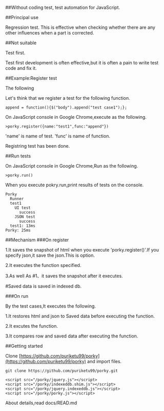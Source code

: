 ##Without coding test, test automation for JavaScript.

##Principal use

Regression test.
This is effective when checking whether there are any other influences when a part is corrected. 

##Not suitable

Test first.

Test first development is often effective,but it is often a pain to write test code and fix it. 

##Example:Register test

The following 

Let's think that we register a test for the following function.

```coffeescript:append
append = function(){$("body").append("test case1");};
```

On JavaScript console in Google Chrome,execute as the following.

```javascript:console
>porky.register({name:"test1",func:"append"})
```

'name' is name of test. 'func' is name of function.

Registring test has been done.

##Run tests

On JavaScript console in Google Chrome,Run as the following.

```javascript:console
>porky.run()
```

When you execute pokry.run,print results of tests on the console.

```yaml:result
Porky 
  Runner
  test1 
    UI test 
      success 
    JSON test 
      success 
  test1: 13ms 
Porky: 25ms 
```


##Mechanism
###On register

1.It saves the snapshot of html when you execute 'porky.register()'.If you specify json,it save the json.This is option.

2.It executes the function specified.

3.As well As #1、it saves the snapshot after it executes.

\#Saved data is saved in indexed db.

###On run

By the test cases,It executes the following.

1.It restores html and json to Saved data before executing the function. 

2.It excutes the function.

3.It compares row and saved data after executing the function.


##Getting started

Clone [https://github.com/puriketu99/porky](https://github.com/puriketu99/porky) and import files.

```sh:clone
git clone https://github.com/puriketu99/porky.git
```


```html:importfiles
<script src="/porky/jquery.js"></script>
<script src="/porky/indexeddb.shim.js"></script>
<script src="/porky/jquery.indexeddb.js"></script>
<script src="/porky/porky.js"></script>
```

About details,read docs/READ.md
